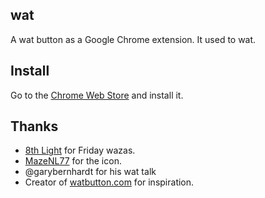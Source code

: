 ## wat

A wat button as a Google Chrome extension.  It used to wat.

## Install

Go to the [Chrome Web Store](https://chrome.google.com/webstore/detail/ilplnmjooojahcdghggbaaeddjmopccl) and install it.

## Thanks

* [8th Light](http://8thlight.com/) for Friday wazas.
* [MazeNL77](http://mazenl77.deviantart.com/) for the icon.
* @garybernhardt for his wat talk
* Creator of [watbutton.com](http://watbutton.com/) for inspiration.
